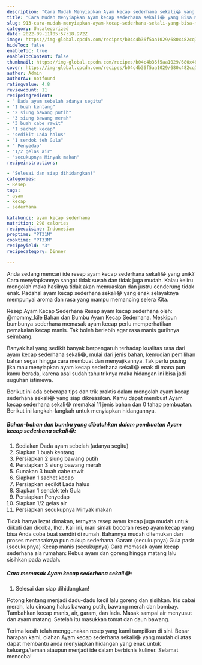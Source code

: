 ```yaml
---
description: "Cara Mudah Menyiapkan Ayam kecap sederhana sekali😂 yang Bisa Manjain Lidah"
title: "Cara Mudah Menyiapkan Ayam kecap sederhana sekali😂 yang Bisa Manjain Lidah"
slug: 913-cara-mudah-menyiapkan-ayam-kecap-sederhana-sekali-yang-bisa-manjain-lidah
category: Uncategorized
date: 2022-09-11T05:57:18.972Z
image: https://img-global.cpcdn.com/recipes/b04c4b36f5aa1029/680x482cq70/ayam-kecap-sederhana-sekali-foto-resep-utama.jpg
hideToc: false
enableToc: true
enableTocContent: false
thumbnail: https://img-global.cpcdn.com/recipes/b04c4b36f5aa1029/680x482cq70/ayam-kecap-sederhana-sekali-foto-resep-utama.jpg
cover: https://img-global.cpcdn.com/recipes/b04c4b36f5aa1029/680x482cq70/ayam-kecap-sederhana-sekali-foto-resep-utama.jpg
author: Admin
authorAv: notfound
ratingvalue: 4.8
reviewcount: 11
recipeingredient:
- " Dada ayam sebelah adanya segitu"
- "1 buah kentang"
- "2 siung bawang putih"
- "3 siung bawang merah"
- "3 buah cabe rawit"
- "1 sachet kecap"
- "sedikit Lada halus"
- "1 sendok teh Gula"
- " Penyedap"
- "1/2 gelas air"
- "secukupnya Minyak makan"
recipeinstructions:

- "Selesai dan siap dihidangkan!"
categories:
- Resep
tags:
- ayam
- kecap
- sederhana

katakunci: ayam kecap sederhana 
nutrition: 298 calories
recipecuisine: Indonesian
preptime: "PT31M"
cooktime: "PT33M"
recipeyield: "3"
recipecategory: Dinner

---
```





Anda sedang mencari ide resep ayam kecap sederhana sekali😂 yang unik? Cara menyiapkannya sangat tidak susah dan tidak juga mudah. Kalau keliru mengolah maka hasilnya tidak akan memuaskan dan justru cenderung tidak enak. Padahal ayam kecap sederhana sekali😂 yang enak selayaknya mempunyai aroma dan rasa yang mampu memancing selera Kita.





Resep Ayam Kecap Sederhana Resep ayam kecap sederhana oleh: @mommy_kile Bahan dan Bumbu Ayam Kecap Sederhana. Meskipun bumbunya sederhana memasak ayam kecap perlu memperhatikan pemakaian kecap manis. Tak boleh berlebih agar rasa manis gurihnya seimbang.

Banyak hal yang sedikit banyak berpengaruh terhadap kualitas rasa dari ayam kecap sederhana sekali😂, mulai dari jenis bahan, kemudian pemilihan bahan segar hingga cara membuat dan menyajikannya. Tak perlu pusing jika mau menyiapkan ayam kecap sederhana sekali😂 enak di mana pun kamu berada, karena asal sudah tahu triknya maka hidangan ini bisa jadi suguhan istimewa.






Berikut ini ada beberapa tips dan trik praktis dalam mengolah ayam kecap sederhana sekali😂 yang siap dikreasikan. Kamu dapat membuat Ayam kecap sederhana sekali😂 memakai 11 jenis bahan dan 0 tahap pembuatan. Berikut ini langkah-langkah untuk menyiapkan hidangannya.

<!--inarticleads1-->

##### Bahan-bahan dan bumbu yang dibutuhkan dalam pembuatan Ayam kecap sederhana sekali😂:

1. Sediakan  Dada ayam sebelah (adanya segitu)
1. Siapkan 1 buah kentang
1. Persiapkan 2 siung bawang putih
1. Persiapkan 3 siung bawang merah
1. Gunakan 3 buah cabe rawit
1. Siapkan 1 sachet kecap
1. Persiapkan sedikit Lada halus
1. Siapkan 1 sendok teh Gula
1. Persiapkan  Penyedap
1. Siapkan 1/2 gelas air
1. Persiapkan secukupnya Minyak makan


Tidak hanya lezat dimakan, ternyata resep ayam kecap juga mudah untuk diikuti dan dicoba, lho!. Kali ini, mari simak bocoran resep ayam kecap yang bisa Anda coba buat sendiri di rumah. Bahannya mudah ditemukan dan proses memasaknya pun cukup sederhana. Garam (secukupnya) Gula pasir (secukupnya) Kecap manis (secukupnya) Cara memasak ayam kecap sederhana ala rumahan: Rebus ayam dan goreng hingga matang lalu sisihkan pada wadah. 

<!--inarticleads2-->

##### Cara memasak Ayam kecap sederhana sekali😂:


1. Selesai dan siap dihidangkan!

Potong kentang menjadi dadu-dadu kecil lalu goreng dan sisihkan. Iris cabai merah, lalu cincang halus bawang putih, bawang merah dan bombay. Tambahkan kecap manis, air, garam, dan lada. Masak sampai air menyusut dan ayam matang. Setelah itu masukkan tomat dan daun bawang. 

Terima kasih telah menggunakan resep yang kami tampilkan di sini. Besar harapan kami, olahan Ayam kecap sederhana sekali😂 yang mudah di atas dapat membantu anda menyiapkan hidangan yang enak untuk keluarga/teman ataupun menjadi ide dalam berbisnis kuliner. Selamat mencoba!
